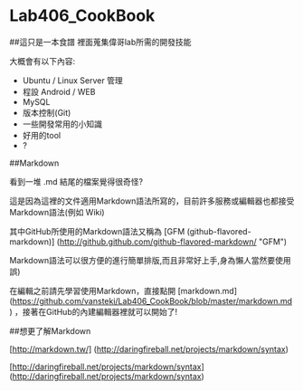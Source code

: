 Lab406_CookBook 
========
##這只是一本食譜
裡面蒐集偉哥lab所需的開發技能



大概會有以下內容:
* Ubuntu / Linux Server 管理
* 程設 Android / WEB
* MySQL
* 版本控制(Git)
* 一些開發常用的小知識
* 好用的tool
* ?

##Markdown

看到一堆 .md 結尾的檔案覺得很奇怪?

這是因為這裡的文件適用Markdown語法所寫的，目前許多服務或編輯器也都接受Markdown語法(例如 Wiki)

其中GitHub所使用的Markdown語法又稱為 [GFM (github-flavored-markdown)] (http://github.github.com/github-flavored-markdown/ "GFM")

Markdown語法可以很方便的進行簡單排版,而且非常好上手,身為懶人當然要使用 誤)

在編輯之前請先學習使用Markdown，直接點開 [markdown.md] (https://github.com/vansteki/Lab406_CookBook/blob/master/markdown.md) ，接著在GitHub的內建編輯器裡就可以開始了!


##想更了解Markdown

[http://markdown.tw/] (http://daringfireball.net/projects/markdown/syntax)

[http://daringfireball.net/projects/markdown/syntax] (http://daringfireball.net/projects/markdown/syntax)

